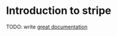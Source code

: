 # Introduction to stripe

TODO: write [great documentation](http://jacobian.org/writing/what-to-write/)
